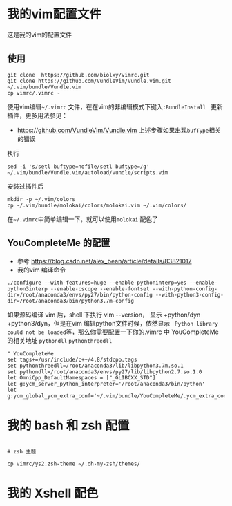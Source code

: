 # 我的vim配置文件

这是我的vim的配置文件

## 使用

```shell
git clone  https://github.com/biolxy/vimrc.git
git clone https://github.com/VundleVim/Vundle.vim.git ~/.vim/bundle/Vundle.vim
cp vimrc/.vimrc ~
```

使用vim编辑`~/.vimrc`  文件，在在vim的非编辑模式下键入`:BundleInstall ` 更新插件，更多用法参见：

- https://github.com/VundleVim/Vundle.vim
上述步骤如果出现`bufType`相关的错误

执行
```
sed -i 's/setl buftype=nofile/setl buftype=/g' ~/.vim/bundle/Vundle.vim/autoload/vundle/scripts.vim
```

安装过插件后
```shell
mkdir -p ~/.vim/colors
cp ~/.vim/bundle/molokai/colors/molokai.vim ~/.vim/colors/
```
在`~/.vimrc`中简单编辑一下，就可以使用`molokai` 配色了

## YouCompleteMe 的配置
- 参考 https://blog.csdn.net/alex_bean/article/details/83821017
- 我的vim 编译命令
```shell
./configure --with-features=huge --enable-pythoninterp=yes --enable-python3interp --enable-cscope --enable-fontset --with-python-config-dir=/root/anaconda3/envs/py27/bin/python-config --with-python3-config-dir=/root/anaconda3/bin/python3.7m-config
```
如果源码编译 vim 后，shell 下执行 vim --version， 显示 +python/dyn +python3/dyn，但是在vim 编辑python文件时候，依然显示 ` Python library could not be loaded`等，那么你需要配置一下你的.vimrc 中 YouCompleteMe的相关地址 `pythondll` `pythonthreedll` 

```shell
" YouCompleteMe
set tags+=/usr/include/c++/4.8/stdcpp.tags
set pythonthreedll=/root/anaconda3/lib/libpython3.7m.so.1
set pythondll=/root/anaconda3/envs/py27/lib/libpython2.7.so.1.0
let OmniCpp_DefaultNamespaces = ["_GLIBCXX_STD"]
let g:ycm_server_python_interpreter='/root/anaconda3/bin/python'
let g:ycm_global_ycm_extra_conf='~/.vim/bundle/YouCompleteMe/.ycm_extra_conf.py'
```


# 我的 bash 和 zsh 配置

```shell

# zsh 主题

cp vimrc/ys2.zsh-theme ~/.oh-my-zsh/themes/

```

# 我的 Xshell 配色
